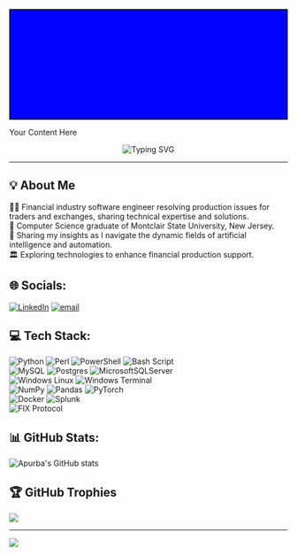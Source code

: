 <svg width="100%" height="200">
  <rect width="100%" height="200" style="fill:rgb(0,0,255);stroke-width:3;stroke:rgb(0,0,0)" />
</svg>

Your Content Here
<div align="center">
  <img src="https://readme-typing-svg.herokuapp.com/?lines=Hello,+I'm+Apurba+Nath!+Welcome!&font=Fira+Code&size=28&pause=250&width=600&height=50&color=61ce70" alt="Typing SVG" />
</div>

---

## 💡 About Me

<div align="left">
  👨‍💻 Financial industry software engineer resolving production issues for traders and exchanges, sharing technical expertise and solutions.<br>
  📜 Computer Science graduate of Montclair State University, New Jersey.<br>
  🤖 Sharing my insights as I navigate the dynamic fields of artificial intelligence and automation.<br>
  🏛️ Exploring technologies to enhance financial production support.
</div>

## 🌐 Socials:

[![LinkedIn](https://img.shields.io/badge/LinkedIn-%230077B5.svg?style=flat-square&logo=linkedin&logoColor=white)](https://www.linkedin.com/public-profile/settings?trk=d_flagship3_profile_self_view_public_profile)
[![email](https://img.shields.io/badge/Email-D14836?style=flat-square&logo=gmail&logoColor=white)](mailto:apurba.nath@mail.com)

## 💻 Tech Stack:

![Python](https://img.shields.io/badge/python-%233776AB.svg?style=flat-square&logo=python&logoColor=yellow)
![Perl](https://img.shields.io/badge/perl-%23536895.svg?style=flat-square&logo=perl&logoColor=white)
![PowerShell](https://img.shields.io/badge/PowerShell-%235391FE.svg?style=flat-square&logo=powershell&logoColor=white)
![Bash Script](https://img.shields.io/badge/Bash-%234EAA25.svg?style=flat-square&logo=gnu-bash&logoColor=white)<br/>
![MySQL](https://img.shields.io/badge/MySQL-%234479A1.svg?style=flat-square&logo=mysql&logoColor=white)
![Postgres](https://img.shields.io/badge/PostgreSQL-%23316192.svg?style=flat-square&logo=postgresql&logoColor=white)
![MicrosoftSQLServer](https://img.shields.io/badge/SQL%20Server-%23CC2927.svg?style=flat-square&logo=microsoft-sql-server&logoColor=white)<br/>
![Windows Linux](https://img.shields.io/badge/Linux-%23FCC624.svg?style=flat-square&logo=linux&logoColor=black)
![Windows Terminal](https://img.shields.io/badge/Windows%20Terminal-%234D4D4D.svg?style=flat-square&logo=windows-terminal&logoColor=white)<br/>
![NumPy](https://img.shields.io/badge/NumPy-%23013243.svg?style=flat-square&logo=numpy&logoColor=white)
![Pandas](https://img.shields.io/badge/Pandas-%23150458.svg?style=flat-square&logo=pandas&logoColor=white)
![PyTorch](https://img.shields.io/badge/PyTorch-%23EE4C2C.svg?style=flat-square&logo=PyTorch&logoColor=white)<br/>
![Docker](https://img.shields.io/badge/Docker-%232496ED.svg?style=flat-square&logo=docker&logoColor=white)
![Splunk](https://img.shields.io/badge/Splunk-%23000000.svg?style=flat-square&logo=splunk&logoColor=white)<br/>
![FIX Protocol](https://img.shields.io/badge/FIX%20Protocol-%232D86FF.svg?style=flat-square&logo=finance&logoColor=white)<br/>

## 📊 GitHub Stats:

![Apurba's GitHub stats](https://github-readme-stats.vercel.app/api?username=anath-git&theme=dark&show_icons=true&custom_title=Apurba's%20GitHub%20Stats&count_private=true&border_color=61ce70&bg_color=0d1117)

## 🏆 GitHub Trophies

![](https://github-profile-trophy.vercel.app/?username=anath-git&theme=dark&no-frame=false&no-bg=true&margin-w=4&border_color=61ce70)

---

[![](https://visitcount.itsvg.in/api?id=anath-git&icon=0&color=0)](https://visitcount.itsvg.in)
<!-- Proudly created with GPRM ( https://gprm.itsvg.in ) -->
